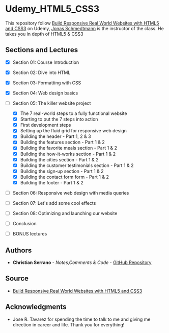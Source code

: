 # Udemy_HTML5_CSS3

This repository follow [Build Responsive Real World Websites with HTML5 and CSS3](https://www.udemy.com/design-and-develop-a-killer-website-with-html5-and-css3/) on Udemy, [Jonas Schmedtmann](https://www.udemy.com/user/jonasschmedtmann/) is the instructor of the class. He takes you in depth of HTML5 & CSS3

## Sections and Lectures

- [x] Section 01: Course Introduction
- [x] Section 02: Dive into HTML
- [x] Section 03: Formatting with CSS
- [x] Section 04: Web design basics
- [ ] Section 05: The killer website project
    - [x] The 7 real-world steps to a fully functional website
    - [x] Starting to put the 7 steps into action
    - [x] First development steps
    - [x] Setting up the fluid grid for responsive web design
    - [x] Building the header - Part 1, 2 & 3
    - [x] Building the features section - Part 1 & 2
    - [x] Building the favorite meals section - Part 1 & 2
    - [x] Building the how-it-works section - Part 1 & 2
    - [x] Building the cities section - Part 1 & 2
    - [x] Building the customer testimonials section - Part 1 & 2
    - [x] Building the sign-up section - Part 1 & 2
    - [x] Building the contact form form - Part 1 & 2
    - [x] Building the footer - Part 1 & 2
- [ ] Section 06: Responsive web design with media queries
- [ ] Section 07: Let's add some cool effects
- [ ] Section 08: Optimizing and launching our website
- [ ] Conclusion
- [ ] BONUS lectures


## Authors
* **Christian Serrano** - *Notes,Comments & Code* - [GitHub Repository](https://github.com/561nano/Udemy_HTML5_CSS3)

## Source
* [Build Responsive Real World Websites with HTML5 and CSS3](https://www.udemy.com/design-and-develop-a-killer-website-with-html5-and-css3/)

## Acknowledgments
* Jose R. Tavarez for spending the time to talk to me and giving me direction in career and life. Thank you for everything!
